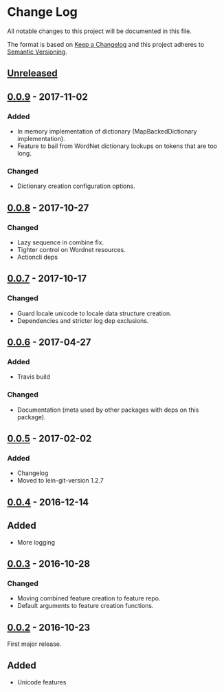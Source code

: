 # Change Log
All notable changes to this project will be documented in this file.

The format is based on [Keep a Changelog](http://keepachangelog.com/)
and this project adheres to [Semantic Versioning](http://semver.org/).


## [Unreleased]


## [0.0.9] - 2017-11-02
### Added
- In memory implementation of dictionary (MapBackedDictionary implementation).
- Feature to bail from WordNet dictionary lookups on tokens that are too long.

### Changed
- Dictionary creation configuration options.


## [0.0.8] - 2017-10-27
### Changed
- Lazy sequence in combine fix.
- Tighter control on Wordnet resources.
- Actioncli deps

## [0.0.7] - 2017-10-17
### Changed
- Guard locale unicode to locale data structure creation.
- Dependencies and stricter log dep exclusions.

## [0.0.6] - 2017-04-27
### Added
- Travis build

### Changed
- Documentation (meta used by other packages with deps on this package).


## [0.0.5] - 2017-02-02
### Added
- Changelog
- Moved to lein-git-version 1.2.7


## [0.0.4] - 2016-12-14
## Added
- More logging


## [0.0.3] - 2016-10-28
### Changed
- Moving combined feature creation to feature repo.
- Default arguments to feature creation functions.


## [0.0.2] - 2016-10-23
First major release.

## Added
- Unicode features


[Unreleased]: https://github.com/plandes/clj-nlp-feature/compare/v0.0.9...HEAD
[0.0.9]: https://github.com/plandes/clj-nlp-feature/compare/v0.0.8...v0.0.9
[0.0.8]: https://github.com/plandes/clj-nlp-feature/compare/v0.0.7...v0.0.8
[0.0.7]: https://github.com/plandes/clj-nlp-feature/compare/v0.0.6...v0.0.7
[0.0.6]: https://github.com/plandes/clj-nlp-feature/compare/v0.0.5...v0.0.6
[0.0.5]: https://github.com/plandes/clj-nlp-feature/compare/v0.0.4...v0.0.5
[0.0.4]: https://github.com/plandes/clj-nlp-feature/compare/v0.0.3...v0.0.4
[0.0.3]: https://github.com/plandes/clj-nlp-feature/compare/v0.0.2...v0.0.3
[0.0.2]: https://github.com/plandes/clj-nlp-feature/compare/v0.0.1...v0.0.2
